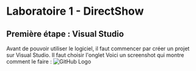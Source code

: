 # Laboratoire 1 - DirectShow

## Première étape : Visual Studio

Avant de pouvoir utiliser le logiciel, il faut commencer par créer un projet sur Visual Studio. Il faut choisir l'onglet Voici un screenshot qui montre comment le faire : 
![GitHub Logo](/images/logo.png)
